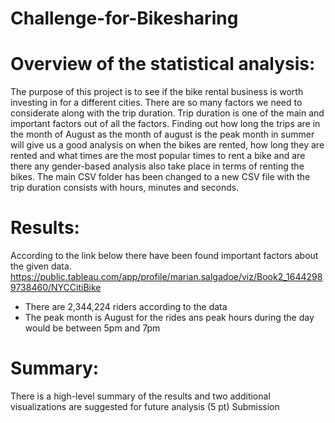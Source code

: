 # Challenge-for-Bikesharing

# Overview of the statistical analysis:
The purpose of this project is to see if the bike rental business is worth investing in for a different cities. There are so many factors we need to considerate along with the trip duration. Trip duration is one of the main and important factors out of all the factors. Finding out how long the trips are in the month of August as the month of august is the peak month in summer will give us a good analysis on when the bikes are rented, how long they are rented and what times are the most popular times to rent a bike and are there any gender-based analysis also take place in terms of renting the bikes. The main CSV folder has been changed to a new CSV file with the trip duration consists with hours, minutes and seconds. 


# Results:
According to the link below there have been found important factors about the given data.
https://public.tableau.com/app/profile/marian.salgadoe/viz/Book2_16442989738460/NYCCitiBike

- There are 2,344,224 riders according to the data
- The peak month is August for the rides ans peak hours during the day would be between 5pm and 7pm


# Summary:

There is a high-level summary of the results and two additional visualizations are suggested for future analysis (5 pt)
Submission
